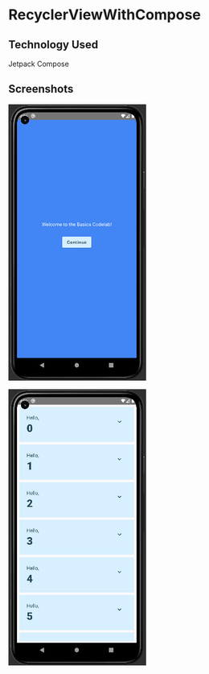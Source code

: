 # RecyclerViewWithCompose
## Technology Used
Jetpack Compose
## Screenshots

![App Screenshot](https://github.com/realjoni17/RecyclerViewWithCompose/blob/master/app/Assets/app1.png)

![App Screenshot](https://github.com/realjoni17/RecyclerViewWithCompose/blob/master/app/Assets/app2.png)
